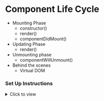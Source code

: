 # Component Life Cycle

- Mounting Phase
  - constructor()
  - render()
  - componentDidMount()
- Updating Phase
  - render()
- Unmounting phase
  - componentWillUnmount()
- Behind the scenes
  - Virtual DOM


### Set Up Instructions

<details>
<summary>Click to view</summary>

- Download dependencies by running `npm install`
- Start up the app using `npm start`
</details>
